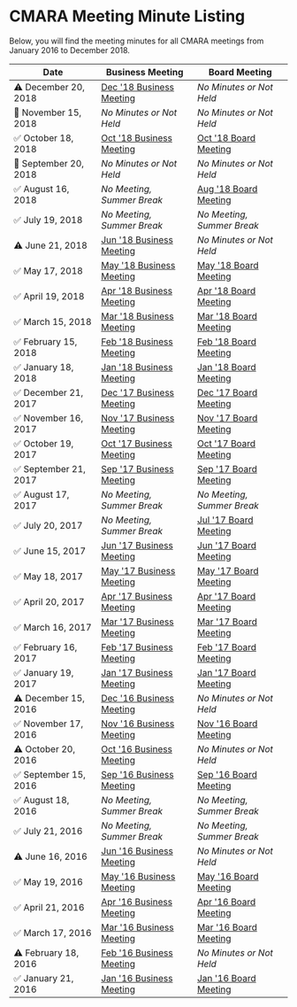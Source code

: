 # CMARA Meeting Minute Listing

Below, you will find the meeting minutes for all CMARA meetings from January 2016 to December 2018.

| Date | Business Meeting | Board Meeting |
|------|------------------|---------------|
| :warning: December 20, 2018 | [Dec '18 Business Meeting](https://share.cranstonide.com/w1ide/cmara/meeting-minutes/2018-12-20-business-meeting.pdf) | _No Minutes or Not Held_ |
| :no_entry_sign: November 15, 2018 | _No Minutes or Not Held_ | _No Minutes or Not Held_ |
| :white_check_mark: October 18, 2018 | [Oct '18 Business Meeting](https://share.cranstonide.com/w1ide/cmara/meeting-minutes/2018-10-18-business-meeting.pdf) | [Oct '18 Board Meeting](https://share.cranstonide.com/w1ide/cmara/meeting-minutes/2018-10-18-board-meeting.pdf) |
| :no_entry_sign: September 20, 2018 | _No Minutes or Not Held_ | _No Minutes or Not Held_ |
| :white_check_mark: August 16, 2018 | _No Meeting, Summer Break_ | [Aug '18 Board Meeting](https://share.cranstonide.com/w1ide/cmara/meeting-minutes/2018-08-16-board-meeting.pdf) |
| :white_check_mark: July 19, 2018 | _No Meeting, Summer Break_ | _No Meeting, Summer Break_ |
| :warning: June 21, 2018 | [Jun '18 Business Meeting](https://share.cranstonide.com/w1ide/cmara/meeting-minutes/2018-06-21-business-meeting.pdf) | _No Minutes or Not Held_ |
| :white_check_mark: May 17, 2018 | [May '18 Business Meeting](https://share.cranstonide.com/w1ide/cmara/meeting-minutes/2018-05-17-business-meeting.pdf) | [May '18 Board Meeting](https://share.cranstonide.com/w1ide/cmara/meeting-minutes/2018-05-17-board-meeting.pdf) |
| :white_check_mark: April 19, 2018 | [Apr '18 Business Meeting](https://share.cranstonide.com/w1ide/cmara/meeting-minutes/2018-04-19-business-meeting.pdf) | [Apr '18 Board Meeting](https://share.cranstonide.com/w1ide/cmara/meeting-minutes/2018-04-19-board-meeting.pdf) |
| :white_check_mark: March 15, 2018 | [Mar '18 Business Meeting](https://share.cranstonide.com/w1ide/cmara/meeting-minutes/2018-03-15-business-meeting.pdf) | [Mar '18 Board Meeting](https://share.cranstonide.com/w1ide/cmara/meeting-minutes/2018-03-15-board-meeting.pdf) |
| :white_check_mark: February 15, 2018 | [Feb '18 Business Meeting](https://share.cranstonide.com/w1ide/cmara/meeting-minutes/2018-02-15-business-meeting.pdf) | [Feb '18 Board Meeting](https://share.cranstonide.com/w1ide/cmara/meeting-minutes/2018-02-15-board-meeting.pdf) |
| :white_check_mark: January 18, 2018 | [Jan '18 Business Meeting](https://share.cranstonide.com/w1ide/cmara/meeting-minutes/2018-01-18-business-meeting.pdf) | [Jan '18 Board Meeting](https://share.cranstonide.com/w1ide/cmara/meeting-minutes/2018-01-18-board-meeting.pdf) |
| :white_check_mark: December 21, 2017 | [Dec '17 Business Meeting](https://share.cranstonide.com/w1ide/cmara/meeting-minutes/2017-12-21-business-meeting.pdf) | [Dec '17 Board Meeting](https://share.cranstonide.com/w1ide/cmara/meeting-minutes/2017-12-21-board-meeting.pdf) |
| :white_check_mark: November 16, 2017 | [Nov '17 Business Meeting](https://share.cranstonide.com/w1ide/cmara/meeting-minutes/2017-11-16-business-meeting.pdf) | [Nov '17 Board Meeting](https://share.cranstonide.com/w1ide/cmara/meeting-minutes/2017-11-16-board-meeting.pdf) |
| :white_check_mark: October 19, 2017 | [Oct '17 Business Meeting](https://share.cranstonide.com/w1ide/cmara/meeting-minutes/2017-10-19-business-meeting.pdf) | [Oct '17 Board Meeting](https://share.cranstonide.com/w1ide/cmara/meeting-minutes/2017-10-19-board-meeting.pdf) |
| :white_check_mark: September 21, 2017 | [Sep '17 Business Meeting](https://share.cranstonide.com/w1ide/cmara/meeting-minutes/2017-09-21-business-meeting.pdf) | [Sep '17 Board Meeting](https://share.cranstonide.com/w1ide/cmara/meeting-minutes/2017-09-21-board-meeting.pdf) |
| :white_check_mark: August 17, 2017 | _No Meeting, Summer Break_ | _No Meeting, Summer Break_ |
| :white_check_mark: July 20, 2017 | _No Meeting, Summer Break_ | [Jul '17 Board Meeting](https://share.cranstonide.com/w1ide/cmara/meeting-minutes/2017-07-20-board-meeting.pdf) |
| :white_check_mark: June 15, 2017 | [Jun '17 Business Meeting](https://share.cranstonide.com/w1ide/cmara/meeting-minutes/2017-06-15-business-meeting.pdf) | [Jun '17 Board Meeting](https://share.cranstonide.com/w1ide/cmara/meeting-minutes/2017-06-15-board-meeting.pdf) |
| :white_check_mark: May 18, 2017 | [May '17 Business Meeting](https://share.cranstonide.com/w1ide/cmara/meeting-minutes/2017-05-18-business-meeting.pdf) | [May '17 Board Meeting](https://share.cranstonide.com/w1ide/cmara/meeting-minutes/2017-05-18-board-meeting.pdf) |
| :white_check_mark: April 20, 2017 | [Apr '17 Business Meeting](https://share.cranstonide.com/w1ide/cmara/meeting-minutes/2017-04-20-business-meeting.pdf) | [Apr '17 Board Meeting](https://share.cranstonide.com/w1ide/cmara/meeting-minutes/2017-04-20-board-meeting.pdf) |
| :white_check_mark: March 16, 2017 | [Mar '17 Business Meeting](https://share.cranstonide.com/w1ide/cmara/meeting-minutes/2017-03-16-business-meeting.pdf) | [Mar '17 Board Meeting](https://share.cranstonide.com/w1ide/cmara/meeting-minutes/2017-03-16-board-meeting.pdf) |
| :white_check_mark: February 16, 2017 | [Feb '17 Business Meeting](https://share.cranstonide.com/w1ide/cmara/meeting-minutes/2017-02-16-business-meeting.pdf) | [Feb '17 Board Meeting](https://share.cranstonide.com/w1ide/cmara/meeting-minutes/2017-02-16-board-meeting.pdf) |
| :white_check_mark: January 19, 2017 | [Jan '17 Business Meeting](https://share.cranstonide.com/w1ide/cmara/meeting-minutes/2017-01-19-business-meeting.pdf) | [Jan '17 Board Meeting](https://share.cranstonide.com/w1ide/cmara/meeting-minutes/2017-01-19-board-meeting.pdf) |
| :warning: December 15, 2016 | [Dec '16 Business Meeting](https://share.cranstonide.com/w1ide/cmara/meeting-minutes/2016-12-15-business-meeting.pdf) | _No Minutes or Not Held_ |
| :white_check_mark: November 17, 2016 | [Nov '16 Business Meeting](https://share.cranstonide.com/w1ide/cmara/meeting-minutes/2016-11-17-business-meeting.pdf) | [Nov '16 Board Meeting](https://share.cranstonide.com/w1ide/cmara/meeting-minutes/2016-11-17-board-meeting.pdf) |
| :warning: October 20, 2016 | [Oct '16 Business Meeting](https://share.cranstonide.com/w1ide/cmara/meeting-minutes/2016-10-20-business-meeting.pdf) | _No Minutes or Not Held_ |
| :white_check_mark: September 15, 2016 | [Sep '16 Business Meeting](https://share.cranstonide.com/w1ide/cmara/meeting-minutes/2016-09-15-business-meeting.pdf) | [Sep '16 Board Meeting](https://share.cranstonide.com/w1ide/cmara/meeting-minutes/2016-09-15-board-meeting.pdf) |
| :white_check_mark: August 18, 2016 | _No Meeting, Summer Break_ | _No Meeting, Summer Break_ |
| :white_check_mark: July 21, 2016 | _No Meeting, Summer Break_ | _No Meeting, Summer Break_ |
| :warning: June 16, 2016 | [Jun '16 Business Meeting](https://share.cranstonide.com/w1ide/cmara/meeting-minutes/2016-06-16-business-meeting.pdf) | _No Minutes or Not Held_ |
| :white_check_mark: May 19, 2016 | [May '16 Business Meeting](https://share.cranstonide.com/w1ide/cmara/meeting-minutes/2016-05-19-business-meeting.pdf) | [May '16 Board Meeting](https://share.cranstonide.com/w1ide/cmara/meeting-minutes/2016-05-19-board-meeting.pdf) |
| :white_check_mark: April 21, 2016 | [Apr '16 Business Meeting](https://share.cranstonide.com/w1ide/cmara/meeting-minutes/2016-04-21-business-meeting.pdf) | [Apr '16 Board Meeting](https://share.cranstonide.com/w1ide/cmara/meeting-minutes/2016-04-21-board-meeting.pdf) |
| :white_check_mark: March 17, 2016 | [Mar '16 Business Meeting](https://share.cranstonide.com/w1ide/cmara/meeting-minutes/2016-03-17-business-meeting.pdf) | [Mar '16 Board Meeting](https://share.cranstonide.com/w1ide/cmara/meeting-minutes/2016-03-17-board-meeting.pdf) |
| :warning: February 18, 2016 | [Feb '16 Business Meeting](https://share.cranstonide.com/w1ide/cmara/meeting-minutes/2016-02-18-business-meeting.pdf) | _No Minutes or Not Held_ |
| :white_check_mark: January 21, 2016 | [Jan '16 Business Meeting](https://share.cranstonide.com/w1ide/cmara/meeting-minutes/2016-01-21-business-meeting.pdf) | [Jan '16 Board Meeting](https://share.cranstonide.com/w1ide/cmara/meeting-minutes/2016-01-21-board-meeting.pdf) |
